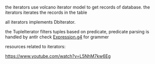 
the iterators use volcano iterator model to get records of database.
the iterators iterates the records in the table

all iterators implements DbIterator.

the TupleIterator filters tuples based on predicate, predicate parsing is handled by antlr check [Expression.g4](../../../antlr4/Db/query/Expression.g4)
 for grammer

resources related to iterators:

https://www.youtube.com/watch?v=L5NhM7kw6Eg

